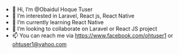 - 👋 Hi, I’m @Obaidul Hoque Tuser
- 👀 I’m interested in Laravel, React js, React Native
- 🌱 I’m currently learning React Native
- 💞️ I’m looking to collaborate on Laravel or React JS project
- 📫 You can reach me via https://www.facebook.com/ohtuser1 or ohtuser1@yahoo.com

<!---
ohtuser/ohtuser is a ✨ special ✨ repository because its `README.md` (this file) appears on your GitHub profile.
You can click the Preview link to take a look at your changes.
--->
